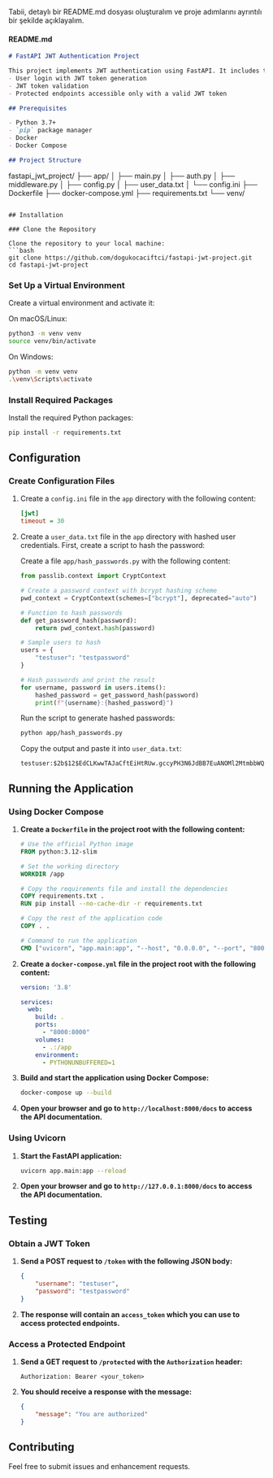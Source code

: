 Tabii, detaylı bir README.md dosyası oluşturalım ve proje adımlarını ayrıntılı bir şekilde açıklayalım.

#### README.md

```markdown
# FastAPI JWT Authentication Project

This project implements JWT authentication using FastAPI. It includes the following features:
- User login with JWT token generation
- JWT token validation
- Protected endpoints accessible only with a valid JWT token

## Prerequisites

- Python 3.7+
- `pip` package manager
- Docker
- Docker Compose

## Project Structure

```
fastapi_jwt_project/
├── app/
│   ├── main.py
│   ├── auth.py
│   ├── middleware.py
│   ├── config.py
│   ├── user_data.txt
│   └── config.ini
├── Dockerfile
├── docker-compose.yml
├── requirements.txt
└── venv/
```

## Installation

### Clone the Repository

Clone the repository to your local machine:
```bash
git clone https://github.com/dogukocaciftci/fastapi-jwt-project.git
cd fastapi-jwt-project
```

### Set Up a Virtual Environment

Create a virtual environment and activate it:

On macOS/Linux:
```bash
python3 -m venv venv
source venv/bin/activate
```

On Windows:
```bash
python -m venv venv
.\venv\Scripts\activate
```

### Install Required Packages

Install the required Python packages:
```bash
pip install -r requirements.txt
```

## Configuration

### Create Configuration Files

1. Create a `config.ini` file in the `app` directory with the following content:
   ```ini
   [jwt]
   timeout = 30
   ```

2. Create a `user_data.txt` file in the `app` directory with hashed user credentials. First, create a script to hash the password:

   Create a file `app/hash_passwords.py` with the following content:
   ```python
   from passlib.context import CryptContext

   # Create a password context with bcrypt hashing scheme
   pwd_context = CryptContext(schemes=["bcrypt"], deprecated="auto")

   # Function to hash passwords
   def get_password_hash(password):
       return pwd_context.hash(password)

   # Sample users to hash
   users = {
       "testuser": "testpassword"
   }

   # Hash passwords and print the result
   for username, password in users.items():
       hashed_password = get_password_hash(password)
       print(f"{username}:{hashed_password}")
   ```

   Run the script to generate hashed passwords:
   ```bash
   python app/hash_passwords.py
   ```

   Copy the output and paste it into `user_data.txt`:
   ```
   testuser:$2b$12$EdCLKwwTAJaCftEiHtRUw.gccyPH3N6JdBB7EuANOMl2MtmbbWQHq
   ```

## Running the Application

### Using Docker Compose

1. **Create a `Dockerfile` in the project root with the following content:**
   ```dockerfile
   # Use the official Python image
   FROM python:3.12-slim

   # Set the working directory
   WORKDIR /app

   # Copy the requirements file and install the dependencies
   COPY requirements.txt .
   RUN pip install --no-cache-dir -r requirements.txt

   # Copy the rest of the application code
   COPY . .

   # Command to run the application
   CMD ["uvicorn", "app.main:app", "--host", "0.0.0.0", "--port", "8000", "--reload"]
   ```

2. **Create a `docker-compose.yml` file in the project root with the following content:**
   ```yaml
   version: '3.8'

   services:
     web:
       build: .
       ports:
         - "8000:8000"
       volumes:
         - .:/app
       environment:
         - PYTHONUNBUFFERED=1
   ```

3. **Build and start the application using Docker Compose:**
   ```bash
   docker-compose up --build
   ```

4. **Open your browser and go to `http://localhost:8000/docs` to access the API documentation.**

### Using Uvicorn

1. **Start the FastAPI application:**
   ```bash
   uvicorn app.main:app --reload
   ```

2. **Open your browser and go to `http://127.0.0.1:8000/docs` to access the API documentation.**

## Testing

### Obtain a JWT Token

1. **Send a POST request to `/token` with the following JSON body:**
   ```json
   {
       "username": "testuser",
       "password": "testpassword"
   }
   ```

2. **The response will contain an `access_token` which you can use to access protected endpoints.**

### Access a Protected Endpoint

1. **Send a GET request to `/protected` with the `Authorization` header:**
   ```
   Authorization: Bearer <your_token>
   ```

2. **You should receive a response with the message:**
   ```json
   {
       "message": "You are authorized"
   }
   ```


## Contributing

Feel free to submit issues and enhancement requests.

